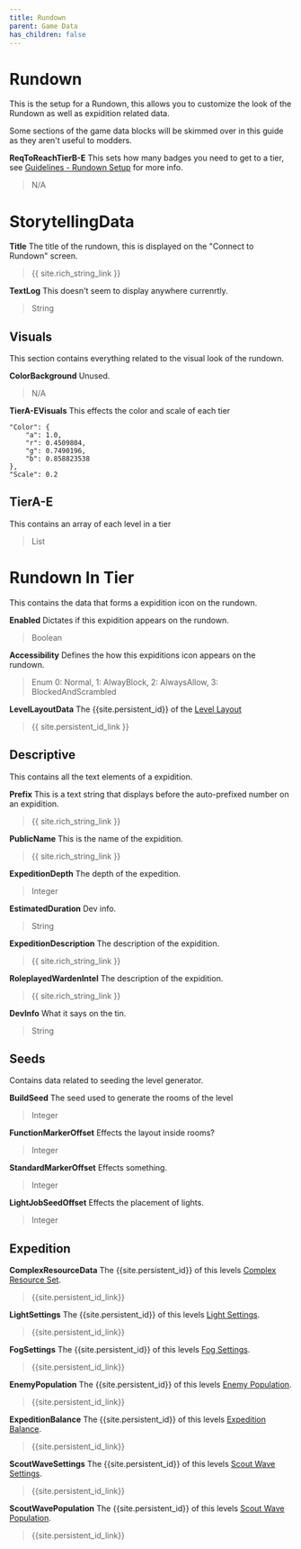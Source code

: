 ```yaml
---
title: Rundown
parent: Game Data
has_children: false
---
```


# Rundown
This is the setup for a Rundown, this allows you to customize the look of the Rundown as well as expidition related data.

Some sections of the game data blocks will be skimmed over in this guide as they aren't useful to modders.

**ReqToReachTierB-E**
This sets how many badges you need to get to a tier, see [Guidelines - Rundown Setup]() for more info.
> N/A

# StorytellingData

**Title**
The title of the rundown, this is displayed on the "Connect to Rundown" screen.
> {{ site.rich_string_link }}

**TextLog**
This doesn't seem to display anywhere currenrtly.
> String

## Visuals
This section contains everything related to the visual look of the rundown.

**ColorBackground**
Unused.
> N/A

**TierA-EVisuals**
This effects the color and scale of each tier

```
"Color": {
    "a": 1.0,
    "r": 0.4509804,
    "g": 0.7490196,
    "b": 0.858823538
},
"Scale": 0.2
```

## TierA-E
This contains an array of each level in a tier
> List

# Rundown In Tier
This contains the data that forms a expidition icon on the rundown.

**Enabled**
Dictates if this expidition appears on the rundown.
> Boolean

**Accessibility**
Defines the how this expiditions icon appears on the rundown.
> Enum  0: Normal, 1: AlwayBlock, 2: AlwaysAllow, 3: BlockedAndScrambled

**LevelLayoutData**
The {{site.persistent_id}} of the [Level Layout](https://gtfo-modding.github.io/wiki/docs/gamedata/levellayout.html#level-layout)
> {{ site.persistent_id_link }}

## Descriptive
This contains all the text elements of a expidition.

**Prefix**
This is a text string that displays before the auto-prefixed number on an expidition.
> {{ site.rich_string_link }}

**PublicName**
This is the name of the expidition.
> {{ site.rich_string_link }}

**ExpeditionDepth**
The depth of the expedition.
> Integer

**EstimatedDuration**
Dev info.
> String

**ExpeditionDescription**
The description of the expidition.
> {{ site.rich_string_link }}

**RoleplayedWardenIntel**
The description of the expidition.
> {{ site.rich_string_link }}

**DevInfo**
What it says on the tin.
> String

## Seeds
Contains data related to seeding the level generator.

**BuildSeed**
The seed used to generate the rooms of the level
> Integer

**FunctionMarkerOffset**
Effects the layout inside rooms?
> Integer

**StandardMarkerOffset**
Effects something.
> Integer

**LightJobSeedOffset**
Effects the placement of lights.
> Integer

## Expedition


**ComplexResourceData**
The {{site.persistent_id}} of this levels [Complex Resource Set]().
> {{site.persistent_id_link}}

**LightSettings**
The {{site.persistent_id}} of this levels [Light Settings]().
> {{site.persistent_id_link}}

**FogSettings**
The {{site.persistent_id}} of this levels [Fog Settings]().
> {{site.persistent_id_link}}

**EnemyPopulation**
The {{site.persistent_id}} of this levels [Enemy Population]().
> {{site.persistent_id_link}}

**ExpeditionBalance**
The {{site.persistent_id}} of this levels [Expedition Balance]().
> {{site.persistent_id_link}}

**ScoutWaveSettings**
The {{site.persistent_id}} of this levels [Scout Wave Settings]().
> {{site.persistent_id_link}}

**ScoutWavePopulation**
The {{site.persistent_id}} of this levels [Scout Wave Population]().
> {{site.persistent_id_link}}

